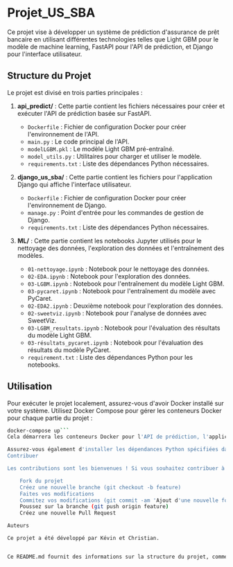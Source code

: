 # Projet_US_SBA

Ce projet vise à développer un système de prédiction d'assurance de prêt bancaire en utilisant différentes technologies telles que Light GBM pour le modèle de machine learning, FastAPI pour l'API de prédiction, et Django pour l'interface utilisateur.

## Structure du Projet

Le projet est divisé en trois parties principales :

1. **api_predict/** : Cette partie contient les fichiers nécessaires pour créer et exécuter l'API de prédiction basée sur FastAPI.
   - `Dockerfile` : Fichier de configuration Docker pour créer l'environnement de l'API.
   - `main.py` : Le code principal de l'API.
   - `modelLGBM.pkl` : Le modèle Light GBM pré-entraîné.
   - `model_utils.py` : Utilitaires pour charger et utiliser le modèle.
   - `requirements.txt` : Liste des dépendances Python nécessaires.

2. **django_us_sba/** : Cette partie contient les fichiers pour l'application Django qui affiche l'interface utilisateur.
   - `Dockerfile` : Fichier de configuration Docker pour créer l'environnement de Django.
   - `manage.py` : Point d'entrée pour les commandes de gestion de Django.
   - `requirements.txt` : Liste des dépendances Python nécessaires.

3. **ML/** : Cette partie contient les notebooks Jupyter utilisés pour le nettoyage des données, l'exploration des données et l'entraînement des modèles.
   - `01-nettoyage.ipynb` : Notebook pour le nettoyage des données.
   - `02-EDA.ipynb` : Notebook pour l'exploration des données.
   - `03-LGBM.ipynb` : Notebook pour l'entraînement du modèle Light GBM.
   - `03-pycaret.ipynb` : Notebook pour l'entraînement du modèle avec PyCaret.
   - `02-EDA2.ipynb` : Deuxième notebook pour l'exploration des données.
   - `02-sweetviz.ipynb` : Notebook pour l'analyse de données avec SweetViz.
   - `03-LGBM_resultats.ipynb` : Notebook pour l'évaluation des résultats du modèle Light GBM.
   - `03-résultats_pycaret.ipynb` : Notebook pour l'évaluation des résultats du modèle PyCaret.
   - `requirement.txt` : Liste des dépendances Python pour les notebooks.

## Utilisation

Pour exécuter le projet localement, assurez-vous d'avoir Docker installé sur votre système. Utilisez Docker Compose pour gérer les conteneurs Docker pour chaque partie du projet :

```bash
docker-compose up```
Cela démarrera les conteneurs Docker pour l'API de prédiction, l'application Django et la base de données PostgreSQL.

Assurez-vous également d'installer les dépendances Python spécifiées dans les fichiers requirements.txt pour chaque partie du projet avant de lancer les conteneurs Docker.
Contribuer

Les contributions sont les bienvenues ! Si vous souhaitez contribuer à ce projet, veuillez suivre ces étapes :

    Fork du projet
    Créez une nouvelle branche (git checkout -b feature)
    Faites vos modifications
    Commitez vos modifications (git commit -am 'Ajout d'une nouvelle fonctionnalité')
    Poussez sur la branche (git push origin feature)
    Créez une nouvelle Pull Request

Auteurs

Ce projet a été développé par Kévin et Christian.


Ce README.md fournit des informations sur la structure du projet, comment l'exécuter localement, comment contribuer et qui sont les auteurs du projet. Vous pouvez bien sûr l'adapter selon vos besoins spécifiques.

